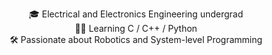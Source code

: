 <p align="center">
  🎓 Electrical and Electronics Engineering undergrad<br>
  👨‍💻 Learning C / C++ / Python<br>
  🛠️ Passionate about Robotics and System-level Programming<br>
</p>
